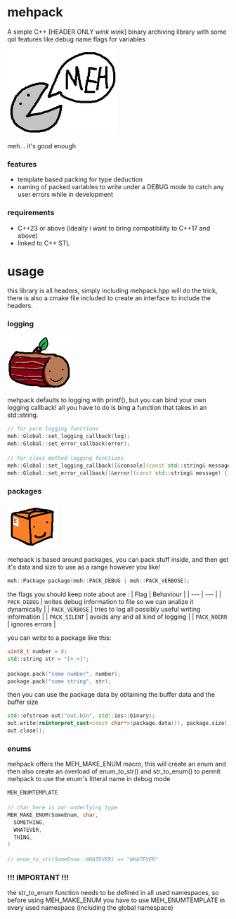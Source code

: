# mehpack
A simple C++ [HEADER ONLY *wink wink*] binary archiving library with some qol features like debug name flags for variables

![screenshot](page_art/icon_art.png)

meh... it's good enough

### features
- template based packing for type deduction
- naming of packed variables to write under a DEBUG mode to catch any user errors while in development

### requirements
- C++23 or above (ideally i want to bring compatibility to C++17 and above)
- linked to C++ STL

# usage
this library is all headers, simply including mehpack.hpp will do the trick, there is also a cmake file included to create an interface to include the headers.

### logging
![screenshot](page_art/log.png)

mehpack defaults to logging with printf(), but you can bind your own logging callback! all you have to do is bing a function that takes in an std::string.
```C++
// for pure logging functions
meh::Global::set_logging_callback(log);
meh::Global::set_error_callback(error);

// for class method logging functions
meh::Global::set_logging_callback([&console](const std::string& message) { console->log(message); };
meh::Global::set_error_callback([&error](const std::string& message) { error->error(message); };
```

### packages
![screenshot](page_art/package.png)

mehpack is based around packages, you can pack stuff inside, and then get it's data and size to use as a range however you like!
```C++
meh::Package package(meh::PACK_DEBUG | meh::PACK_VERBOSE);
```
the flags you should keep note about are :
| Flag | Behaviour |
| --- | --- |
| `PACK_DEBUG` | writes debug information to file so we can analize it dynamically |
| `PACK_VERBOSE` | tries to log all possibly useful writing information |
| `PACK_SILENT` | avoids any and all kind of logging |
| `PACK_NOERR` | ignores errors |

you can write to a package like this:
```C++
uint8_t number = 8;
std::string str = "[>_<]";

package.pack("some number", number);
package.pack("some string", str);
```

then you can use the package data by obtaining the buffer data and the buffer size
```C++
std::ofstream out("out.bin", std::ios::binary);
out.write(reinterpret_cast<const char*>(package.data()), package.size());
out.close();
```

### enums
mehpack offers the MEH_MAKE_ENUM macro, this will create an enum and then also create an overload of enum_to_str() and str_to_enum() to permit mehpack to use the enum's litteral name in debug mode
```C++
MEH_ENUMTEMPLATE

// char here is our underlying type
MEH_MAKE_ENUM(SomeEnum, char,
  SOMETHING,
  WHATEVER,
  THING,
)

// enum_to_str(SomeEnum::WHATEVER) == "WHATEVER"
```
### !!! IMPORTANT !!!
the str_to_enum function needs to be defined in all used namespaces, so before using MEH_MAKE_ENUM you have to use MEH_ENUMTEMPLATE in every used namespace (including the global namespace)
